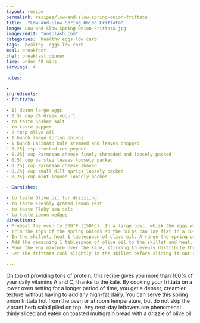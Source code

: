 ```yaml
---
layout: recipe
permalink: recipes/low-and-slow-spring-onion-frittata
title:  "Low-and-Slow Spring Onion Frittata"
image: Low-and-Slow-Spring-Onion-Frittata.jpg
imagecredit: "unsplash.com"
categories:  healthy eggs low carb
tags:  healthy  eggs low carb
meal: breakfast
chef: breakfast dinner
time: under 40 mins
servings: 4

notes:

- 
ingredients:
- frittata:

- 1| dozen large eggs
- 0.5| cup 2% Greek yogurt
- to taste Kosher salt
- to taste pepper
- 2 tbsp olive oil
- 1 bunch large spring onions
- 1 bunch Lacinato kale stemmed and leaves chopped
- 0.25| tsp crushed red pepper
- 0.25| cup Parmesan cheese finely shredded and loosely packed
- 0.5| cup parsley leaves loosely packed
- 0.25| cup Parmesan cheese shaved
- 0.25| cup small dill sprigs loosely packed
- 0.25| cup mint leaves loosely packed

- Garnishes:

- to taste Olive oil for drizzling
- to taste Freshly grated lemon zest
- to taste Flaky sea salt
- to taste Lemon wedges
directions:
- Preheat the oven to 300°F (150ºC). In a large bowl, whisk the eggs with the yogurt until very smooth. Season lightly with salt and pepper.
- Trim the tops of the spring onions so the bulbs can lay flat in a 10-inch, non-stick, ovenproof skillet. Slice the spring onions lengthwise. Save the tops for another use.
- In the skillet, heat 1 tablespoon of olive oil. Arrange the spring onions cut-side down, season lightly with salt, and cook over moderate heat without flipping until browned, 3–5 minutes. Transfer to a plate.
- Add the remaining 1 tablespoon of olive oil to the skillet and heat. Add the kale, crushed red pepper and season lightly with salt. Cook over moderate heat, stirring occasionally, until tender, about 3 minutes. Turn the heat off.
- Pour the egg mixture over the kale, stirring to evenly distribute the greens. Arrange the spring onions cut-side up on top and sprinkle with the shredded Parmesan. Transfer the skillet to the oven and bake until the top is golden brown and the middle is just set, about 20 minutes.
- Let the frittata cool slightly in the skillet before sliding it out onto a platter. Garnish with parsley, dill, mint and the 0.25| cup of shaved parmesan. Drizzle with more olive oil. Freshly grate some lemon zest over the top and sprinkle with flaky sea salt. Slice and serve, passing lemon wedges at the table.

---
```


On top of providing tons of protein, this recipe gives you more than 100% of your daily vitamins A and C, thanks to the kale.
By cooking your frittata on a lower oven setting for a longer period of time, you get a denser, creamier texture without having to add any high-fat dairy. You can serve this spring onion frittata hot from the oven or at room temperature, but do not skip the vibrant herb salad piled on top. Any next-day leftovers are phenomenal thinly sliced and eaten on toasted multigrain bread with a drizzle of olive oil.
